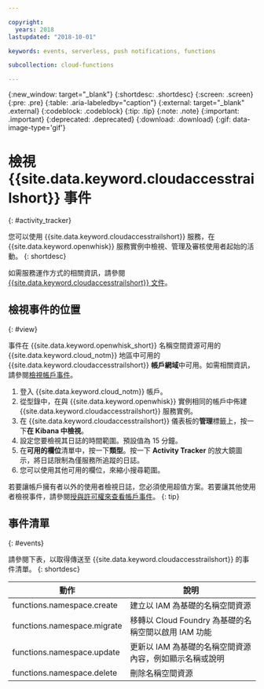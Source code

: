 ```yaml
---

copyright:
  years: 2018
lastupdated: "2018-10-01"

keywords: events, serverless, push notifications, functions

subcollection: cloud-functions

---
```


{:new_window: target="_blank"}
{:shortdesc: .shortdesc}
{:screen: .screen}
{:pre: .pre}
{:table: .aria-labeledby="caption"}
{:external: target="_blank" .external}
{:codeblock: .codeblock}
{:tip: .tip}
{:note: .note}
{:important: .important}
{:deprecated: .deprecated}
{:download: .download}
{:gif: data-image-type='gif'}



# 檢視 {{site.data.keyword.cloudaccesstrailshort}} 事件
{: #activity_tracker}

您可以使用 {{site.data.keyword.cloudaccesstrailshort}} 服務，在 {{site.data.keyword.openwhisk}} 服務實例中檢視、管理及審核使用者起始的活動。
{: shortdesc}


如需服務運作方式的相關資訊，請參閱 [{{site.data.keyword.cloudaccesstrailshort}} 文件](/docs/services/cloud-activity-tracker?topic=cloud-activity-tracker-getting-started)。


## 檢視事件的位置
{: #view}

事件在 {{site.data.keyword.openwhisk_short}} 名稱空間資源可用的 {{site.data.keyword.cloud_notm}} 地區中可用的 {{site.data.keyword.cloudaccesstrailshort}} **帳戶網域**中可用。如需相關資訊，請參閱[檢視帳戶事件](/docs/services/cloud-activity-tracker/how-to/manage-events-ui?topic=cloud-activity-tracker-view_acc_events)。

1. 登入 {{site.data.keyword.cloud_notm}} 帳戶。
2. 從型錄中，在與 {{site.data.keyword.openwhisk}} 實例相同的帳戶中佈建 {{site.data.keyword.cloudaccesstrailshort}} 服務實例。
3. 在 {{site.data.keyword.cloudaccesstrailshort}} 儀表板的**管理**標籤上，按一下**在 Kibana 中檢視**。
4. 設定您要檢視其日誌的時間範圍。預設值為 15 分鐘。
5. 在**可用的欄位**清單中，按一下**類型**。按一下 **Activity Tracker** 的放大鏡圖示，將日誌限制為僅服務所追蹤的日誌。
6. 您可以使用其他可用的欄位，來縮小搜尋範圍。

若要讓帳戶擁有者以外的使用者檢視日誌，您必須使用超值方案。若要讓其他使用者檢視事件，請參閱[授與許可權來查看帳戶事件](/docs/services/cloud-activity-tracker/how-to?topic=cloud-activity-tracker-grant_permissions#grant_permissions)。
{: tip}


## 事件清單
{: #events}

請參閱下表，以取得傳送至 {{site.data.keyword.cloudaccesstrailshort}} 的事件清單。
{: shortdesc}

<table>
  <thead>
    <tr>
      <th>動作</th>
      <th>說明</th>
    </tr>
  </thead>
  <tbody>
    <tr>
      <td>functions.namespace.create</td>
      <td>建立以 IAM 為基礎的名稱空間資源</td>
    </tr>
    <tr>
      <td>functions.namespace.migrate</td>
      <td>移轉以 Cloud Foundry 為基礎的名稱空間以啟用 IAM 功能</td>
    </tr>
    <tr>
      <td>functions.namespace.update</td>
      <td>更新以 IAM 為基礎的名稱空間資源內容，例如顯示名稱或說明</td>
    </tr>
    <tr>
      <td>functions.namespace.delete</td>
      <td>刪除名稱空間資源</td>
    </tr>
  </tbody>
</table>



